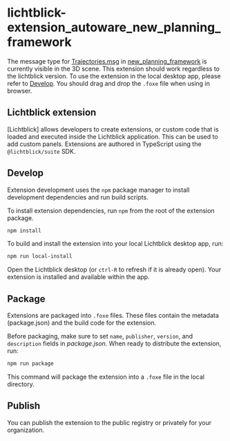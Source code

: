 # lichtblick-extension_autoware_new_planning_framework

The message type for [Trajectories.msg](https://github.com/tier4/new_planning_framework/blob/main/autoware_new_planning_msgs/msg/Trajectories.msg) in [new_planning_framework](https://github.com/tier4/new_planning_framework) is currently visible in the 3D scene. This extension should work regardless to the lichtblick version. To use the extension in the local desktop app, please refer to [Develop](#develop). You should drag and drop the `.foxe` file when using in browser.

## Lichtblick extension

[Lichtblick] allows developers to create extensions, or custom code that is loaded and executed inside the Lichtblick application. This can be used to add custom panels. Extensions are authored in TypeScript using the `@lichtblick/suite` SDK.

## Develop

Extension development uses the `npm` package manager to install development dependencies and run build scripts.

To install extension dependencies, run `npm` from the root of the extension package.

```sh
npm install
```

To build and install the extension into your local Lichtblick desktop app, run:

```sh
npm run local-install
```

Open the Lichtblick desktop (or `ctrl-R` to refresh if it is already open). Your extension is installed and available within the app.

## Package

Extensions are packaged into `.foxe` files. These files contain the metadata (package.json) and the build code for the extension.

Before packaging, make sure to set `name`, `publisher`, `version`, and `description` fields in _package.json_. When ready to distribute the extension, run:

```sh
npm run package
```

This command will package the extension into a `.foxe` file in the local directory.

## Publish

You can publish the extension to the public registry or privately for your organization.
